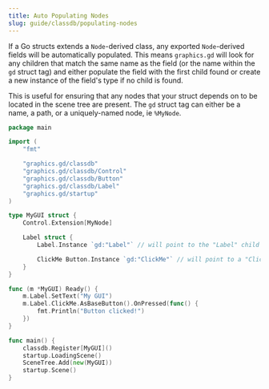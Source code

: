 ```yaml
---
title: Auto Populating Nodes
slug: guide/classdb/populating-nodes
---
```


If a Go structs extends a `Node`-derived class, any exported `Node`-derived fields will be automatically populated.
This means `graphics.gd` will look for any children that match the same name as the field (or the name within the `gd`
struct tag) and either populate the field with the first child found or create a new instance of the field's type if
no child is found.

This is useful for ensuring that any nodes that your struct depends on to be located in the scene tree are present.
The `gd` struct tag can either be a name, a path, or a uniquely-named node, ie `%MyNode`.

```go
package main

import (
	"fmt"

	"graphics.gd/classdb"
	"graphics.gd/classdb/Control"
	"graphics.gd/classdb/Button"
	"graphics.gd/classdb/Label"
	"graphics.gd/startup"
)

type MyGUI struct {
	Control.Extension[MyNode]

	Label struct {
		Label.Instance `gd:"Label"` // will point to the "Label" child

		ClickMe Button.Instance `gd:"ClickMe"` // will point to a "ClickMe" child
	}
}

func (m *MyGUI) Ready() {
	m.Label.SetText("My GUI")
	m.Label.ClickMe.AsBaseButton().OnPressed(func() {
		fmt.Println("Button clicked!")
	})
}

func main() {
	classdb.Register[MyGUI]()
	startup.LoadingScene()
	SceneTree.Add(new(MyGUI))
	startup.Scene()
}
```
